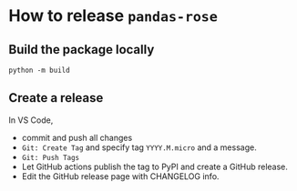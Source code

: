 # How to release `pandas-rose`


## Build the package locally

```
python -m build
```


## Create a release
In VS Code, 

- commit and push all changes
- `Git: Create Tag` and specify tag `YYYY.M.micro` and a message.
- `Git: Push Tags`
- Let GitHub actions publish the tag to PyPI and create a GitHub release.
- Edit the GitHub release page with CHANGELOG info.
